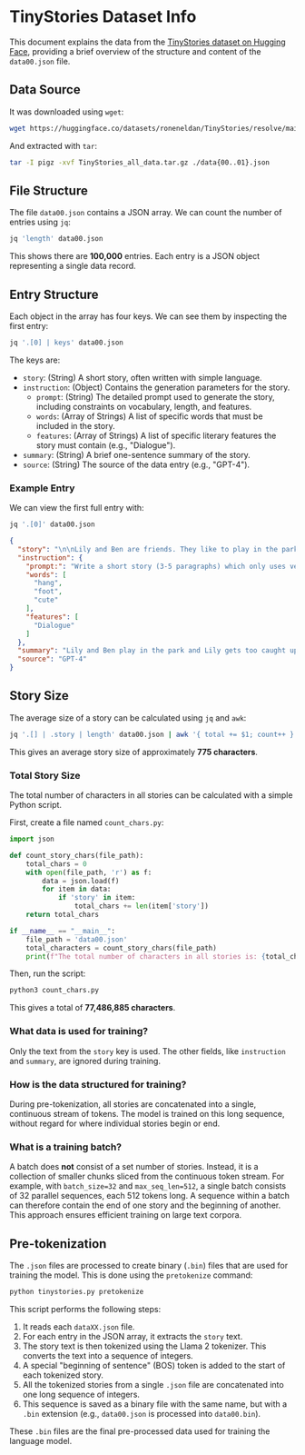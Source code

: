 # TinyStories Dataset Info

This document explains the data from the [TinyStories dataset on Hugging Face](https://huggingface.co/datasets/roneneldan/TinyStories), providing a brief overview of the structure and content of the `data00.json` file.

## Data Source

It was downloaded using `wget`:
```bash
wget https://huggingface.co/datasets/roneneldan/TinyStories/resolve/main/TinyStories_all_data.tar.gz
```

And extracted with `tar`:
```bash
tar -I pigz -xvf TinyStories_all_data.tar.gz ./data{00..01}.json
```

## File Structure

The file `data00.json` contains a JSON array. We can count the number of entries using `jq`:
```bash
jq 'length' data00.json
```
This shows there are **100,000** entries. Each entry is a JSON object representing a single data record.

## Entry Structure

Each object in the array has four keys. We can see them by inspecting the first entry:
```bash
jq '.[0] | keys' data00.json
```
The keys are:

*   `story`: (String) A short story, often written with simple language.
*   `instruction`: (Object) Contains the generation parameters for the story.
    *   `prompt`: (String) The detailed prompt used to generate the story, including constraints on vocabulary, length, and features.
    *   `words`: (Array of Strings) A list of specific words that must be included in the story.
    *   `features`: (Array of Strings) A list of specific literary features the story must contain (e.g., "Dialogue").
*   `summary`: (String) A brief one-sentence summary of the story.
*   `source`: (String) The source of the data entry (e.g., "GPT-4").

### Example Entry

We can view the first full entry with:
```bash
jq '.[0]' data00.json
```

```json
{
  "story": "\n\nLily and Ben are friends. They like to play in the park. One day, they see a big tree with a swing. Lily wants to try the swing. She runs to the tree and climbs on the swing.\n\"Push me, Ben!\" she says. Ben pushes her gently. Lily feels happy. She swings higher and higher. She laughs and shouts.\nBen watches Lily. He thinks she is cute. He wants to swing too. He waits for Lily to stop. But Lily does not stop. She swings faster and faster. She is having too much fun.\n\"Can I swing too, Lily?\" Ben asks. Lily does not hear him. She is too busy swinging. Ben feels sad. He walks away.\nLily swings so high that she loses her grip. She falls off the swing. She lands on the ground. She hurts her foot. She cries.\n\"Ow, ow, ow!\" she says. She looks for Ben. She wants him to help her. But Ben is not there. He is gone.\nLily feels sorry. She wishes she had shared the swing with Ben. She wishes he was there to hug her. She limps to the tree. She sees something hanging from a branch. It is Ben's hat. He left it for her.\nLily smiles. She thinks Ben is nice. She puts on his hat. She hopes he will come back. She wants to say sorry. She wants to be friends again.",
  "instruction": {
    "prompt:": "Write a short story (3-5 paragraphs) which only uses very simple words that a 3 year old child would understand. The story should use the verb \"hang\", the noun \"foot\" and the adjective \"cute\". The story has the following features: the story should contain at least one dialogue. Remember to only use simple words!\n\nPossible story:",
    "words": [
      "hang",
      "foot",
      "cute"
    ],
    "features": [
      "Dialogue"
    ]
  },
  "summary": "Lily and Ben play in the park and Lily gets too caught up in swinging, causing Ben to leave. Lily falls off the swing and hurts herself, but Ben leaves his hat for her as a kind gesture.",
  "source": "GPT-4"
}
```

## Story Size

The average size of a story can be calculated using `jq` and `awk`:

```bash
jq '.[] | .story | length' data00.json | awk '{ total += $1; count++ } END { print "Average story size:", total/count }'
```

This gives an average story size of approximately **775 characters**.

### Total Story Size

The total number of characters in all stories can be calculated with a simple Python script.

First, create a file named `count_chars.py`:
```python
import json

def count_story_chars(file_path):
    total_chars = 0
    with open(file_path, 'r') as f:
        data = json.load(f)
        for item in data:
            if 'story' in item:
                total_chars += len(item['story'])
    return total_chars

if __name__ == "__main__":
    file_path = 'data00.json'
    total_characters = count_story_chars(file_path)
    print(f"The total number of characters in all stories is: {total_characters}")
```

Then, run the script:
```bash
python3 count_chars.py
```

This gives a total of **77,486,885 characters**.

### What data is used for training?

Only the text from the `story` key is used. The other fields, like `instruction` and `summary`, are ignored during training.

### How is the data structured for training?

During pre-tokenization, all stories are concatenated into a single, continuous stream of tokens. The model is trained on this long sequence, without regard for where individual stories begin or end.

### What is a training batch?

A batch does **not** consist of a set number of stories. Instead, it is a collection of smaller chunks sliced from the continuous token stream. For example, with `batch_size=32` and `max_seq_len=512`, a single batch consists of 32 parallel sequences, each 512 tokens long. A sequence within a batch can therefore contain the end of one story and the beginning of another. This approach ensures efficient training on large text corpora.

## Pre-tokenization

The `.json` files are processed to create binary (`.bin`) files that are used for training the model. This is done using the `pretokenize` command:

```bash
python tinystories.py pretokenize
```

This script performs the following steps:

1.  It reads each `dataXX.json` file.
2.  For each entry in the JSON array, it extracts the `story` text.
3.  The story text is then tokenized using the Llama 2 tokenizer. This converts the text into a sequence of integers.
4.  A special "beginning of sentence" (BOS) token is added to the start of each tokenized story.
5.  All the tokenized stories from a single `.json` file are concatenated into one long sequence of integers.
6.  This sequence is saved as a binary file with the same name, but with a `.bin` extension (e.g., `data00.json` is processed into `data00.bin`).

These `.bin` files are the final pre-processed data used for training the language model.
